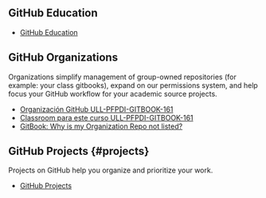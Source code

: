 ## GitHub Education
* [GitHub Education](https://education.github.community/)

## GitHub Organizations

Organizations simplify management of group-owned repositories (for example: your class gitbooks), expand on our permissions system, and help focus your GitHub workflow for your academic source projects.

* [Organización GitHub ULL-PFPDI-GITBOOK-161](https://github.com/orgs/ULL-PFPDI-GITBOOK-1617)
* [Classroom para este curso ULL-PFPDI-GITBOOK-161](https://classroom.github.com/classrooms/24248551-ull-pfpdi-gitbook-1617)
* [GitBook: Why is my Organization Repo not listed?](https://github.com/GitbookIO/help.gitbook.com/blob/master/github/why-is-my-repo-not-listed.md) 
## GitHub Projects {#projects}

Projects on GitHub help you organize and prioritize your work. 

* [GitHub Projects](githubprojects.md)
